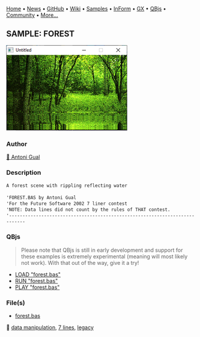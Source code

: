 [Home](https://qb64.com) • [News](../../news.md) • [GitHub](https://github.com/QB64Official/qb64) • [Wiki](https://github.com/QB64Official/qb64/wiki) • [Samples](../../samples.md) • [InForm](../../inform.md) • [GX](../../gx.md) • [QBjs](../../qbjs.md) • [Community](../../community.md) • [More...](../../more.md)

## SAMPLE: FOREST

![screenshot.png](img/screenshot.png)

### Author

[🐝 Antoni Gual](../antoni-gual.md) 

### Description

```text
A forest scene with rippling reflecting water

'FOREST.BAS by Antoni Gual
'For the Future Software 2002 7 liner contest
'NOTE: Data lines did not count by the rules of THAT contest.
'----------------------------------------------------------------------------
```

### QBjs

> Please note that QBjs is still in early development and support for these examples is extremely experimental (meaning will most likely not work). With that out of the way, give it a try!

* [LOAD "forest.bas"](https://qbjs.org/index.html?src=https://qb64.com/samples/forest/src/forest.bas)
* [RUN "forest.bas"](https://qbjs.org/index.html?mode=auto&src=https://qb64.com/samples/forest/src/forest.bas)
* [PLAY "forest.bas"](https://qbjs.org/index.html?mode=play&src=https://qb64.com/samples/forest/src/forest.bas)

### File(s)

* [forest.bas](src/forest.bas)

🔗 [data manipulation](../data-manipulation.md), [7 lines](../7-lines.md), [legacy](../legacy.md)
